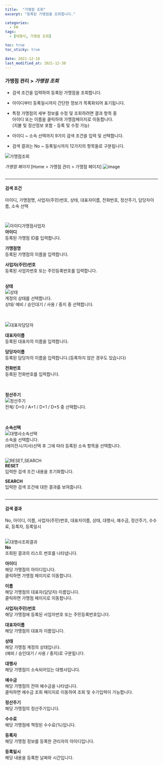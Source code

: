 ```yaml
---
title:  "가맹점 조회"
excerpt: "등록된 가맹점을 조회합니다."

categories:
  - FM
tags:
  - [대행사, 가맹점 조회]

toc: true
toc_sticky: true
 
date: 2021-12-18
last_modified_at: 2021-12-30
---
```


### 가맹점 관리 > *가맹점 조회*

- 검색 조건을 입력하여 등록된 가맹점을 조회합니다.<br>

- 아이디부터 등록일시까지 간단한 정보가 목록화되어 표기됩니다.<br>

- 특정 가맹점의 세부 정보를 수정 및 조회하려면 결과 항목 중<br>아이디 또는 이름을 클릭하여 가맹점페이지로 이동합니다.<br>(지불 및 정산정보 포함 - 등록 및 수정 가능)

- 아이디 ~ 소속 선택까지 9가지 검색 조건을 입력 및 선택합니다.

- 검색 결과는 No ~ 등록일시까지 12가지의 항목들로 구분됩니다.

![가맹점조회](https://user-images.githubusercontent.com/95394003/145924804-3ad04042-237d-4ed1-af5f-69c381e28f7d.jpeg)
<br>

*가맹점 페이지*
 [Home > 가맹점 관리 > 가맹점 페이지]
![image](https://user-images.githubusercontent.com/95394003/147731100-15059306-ac99-4ead-9647-154ecbd247e9.png)
<br>
<br>

---

#### 검색 조건
<p>아이디, 가맹점명, 사업자(주민)번호, 상태, 대표자이름, 전화번호, 정산주기, 담당자이름, 소속 선택</p>
<br>

![아이디가맹점사업자](https://user-images.githubusercontent.com/95394003/146112518-8ff9309c-a45d-4596-a1c1-64e64d521a90.jpeg)<br>
**아이디**
<br>등록된 가맹점 ID를 입력합니다.

**가맹점명**
<br>등록된 가맹점의 이름을 입력합니다.

**사업자(주민)번호**
<br>등록된 사업자번호 또는 주민등록번호를 입력합니다.
<br>
<br>

**상태**<br>
![상태](https://user-images.githubusercontent.com/95394003/146114750-edd257df-fd47-466e-b0a1-4751523fa8a1.jpeg)
<br>계정의 상태를 선택합니다. <br>
상태/ 예비 / 승인대기 / 사용 / 중지 중 선택합니다.
<br>
<br>
<br>

![대표자담당자](https://user-images.githubusercontent.com/95394003/146112941-83cdaa8f-e2fe-47a0-8efc-a7bacf4831c3.jpeg)<br>

**대표자이름**
<br>등록된 대표자의 이름을 입력합니다.

**담당자이름**
<br>등록된 담당자의 이름을 입력합니다.(등록하지 않은 경우도 있습니다)

**전화번호**
<br>등록된 전화번호를 입력합니다.
<br>
<br>
<br>

**정산주기**<br>
![정산주기](https://user-images.githubusercontent.com/95394003/146113348-cbe31c00-e08b-4e43-8e6e-92b0e4f1ec94.jpeg)
<br>전체/ D+0 / A+1 / D+1 / D+5 중 선택합니다.
<br>
<br>
<br>

**소속선택**<br>
![대행사소속선택](https://user-images.githubusercontent.com/95394003/146113804-6cc2322c-260b-492d-8ca2-ee29c5013cc5.jpeg)
<br>소속을 선택합니다. 
<br>(에이전시/지사)선택 후 그에 따라 등록된 소속 항목을 선택합니다.
<br>
<br>

![RESET,SEARCH](https://user-images.githubusercontent.com/95394003/145962859-5a6bdfe6-eae1-4270-a66f-7301f41da9e7.jpeg)<br>
**RESET**
<br>입력한 검색 조건 내용을 초기화합니다.

**SEARCH**
<br>입력한 검색 조건에 대한 결과를 보여줍니다.
<br>
<br>

---

#### 검색 결과
No, 아이디, 이름, 사업자(주민)번호, 대표자이름, 상태, 대행사, 예수금, 정산주기, 수수료, 등록자, 등록일시
<br>
<br>

![대행사조회결과](https://user-images.githubusercontent.com/95394003/146122595-29277e99-3c42-473c-80e6-49b7745d181d.jpeg)<br>
**No**
<br>조회된 결과의 리스트 번호를 나타냅니다.

**아이디**
<br>해당 가맹점의 아이디입니다.<br>클릭하면 가맹점 페이지로 이동합니다.

**이름**
<br>해당 가맹점의 대표자(담당자) 이름입니다.<br>클릭하면 가맹점 페이지로 이동합니다.

**사업자(주민)번호**
<br>해당 가맹점에 등록된 사업자번호 또는 주민등록번호입니다.

**대표자이름**
<br>해당 가맹점의 대표자 이름입니다.

**상태**
<br>해당 가맹점 계정의 상태입니다. <br>(예비 / 승인대기 / 사용 / 중지)로 구분됩니다.

**대행사**
<br>해당 가맹점이 소속되어있는 대행사입니다.

**예수금**
<br>해당 가맹점의 잔여 예수금을 나타냅니다.<br>클릭하면 예수금 조회 페이지로 이동하여 조회 및 수기입력이 가능합니다.

**정산주기**
<br>해당 가맹점의 정산주기입니다.

**수수료**
<br>해당 가맹점에 책정된 수수료(%)입니다.

**등록자**
<br>해당 가맹점 정보를 등록한 관리자의 아이디입니다.

**등록일시**
<br>해당 내용을 등록한 날짜와 시간입니다.







